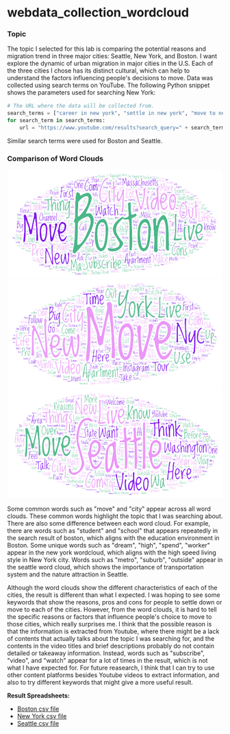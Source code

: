 # webdata_collection_wordcloud

### Topic
The topic I selected for this lab is comparing the potential reasons and migration trend in three major cities: Seattle, New York, and Boston.
I want explore the dynamic of urban migration in major cities in the U.S. Each of the three cities I chose has its distinct cultural, which can help to understand the factors influencing people's decisions to move. 
Data was collected using search terms on YouTube. The following Python snippet shows the parameters used for searching New York:
```python
# The URL where the data will be collected from.
search_terms = ["career in new york", "settle in new york", "move to new york"]
for search_term in search_terms:
    url = "https://www.youtube.com/results?search_query=" + search_term.replace(" ", "+")
 ```
 Similar search terms were used for Boston and Seattle.

### Comparison of Word Clouds

![Boston Word Cloud](img/boston_wordcloud.png)
![New York Word Cloud](img/newyork_wordcloud.png)
![Seattle Word Cloud](img/seattle_wordcloud.png)

Some common words such as "move" and "city" appear across all word clouds. These common words highlight the topic that I was searching about. There are also some difference between each word cloud. For example, there are words such as "student" and "school" that appears repeatedly in the search result of boston, which aligns with the education environment in Boston. Some unique words such as "dream", "high", "spend", "worker" appear in the new york wordcloud, which aligns with the high speed living style in New York city. Words such as "metro", "suburb", "outside" appear in the seattle word cloud, which shows the importance of transportation system and the nature attraction in Seattle.

Although the word clouds show the different characteristics of each of the cities, the result is different than what I expected. I was hoping to see some keywords that show the reasons, pros and cons for people to settle down or move to each of the cities. However, from the word clouds, it is hard to tell the specific reasons or factors that influence people's choice to move to those cities, which really surprises me. I think that the possible reason is that the information is extracted from Youtube, where there might be a lack of contents that actually talks about the topic I was searching for, and the contents in the video titles and brief descriptions probably do not contain detailed or takeaway information. Instead, words such as "subscribe", "video", and "watch" appear for a lot of times in the result, which is not what I have expected for. For future reasearch, I think that I can try to use other content platforms besides Youtube videos to extract information, and also to try different keywords that might give a more useful result.


**Result Spreadsheets:**
- [Boston csv file](assets/boston_dataset.csv)
- [New York csv file](assets/newyork_dataset.csv)
- [Seattle csv file](assets/seattle_dataset.csv)

